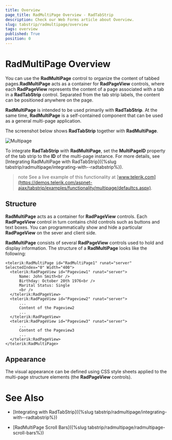 ```yaml
---
title: Overview
page_title: RadMultiPage Overview - RadTabStrip
description: Check our Web Forms article about Overview.
slug: tabstrip/radmultipage/overview
tags: overview
published: True
position: 0
---
```


# RadMultiPage Overview


You can use the **RadMultiPage** control to organize the content of tabbed pages.**RadMultiPage** acts as a container for **RadPageView** controls, where each **RadPageView** represents the content of a page associated with a tab in a **RadTabStrip** control. Separated from the tab strip labels, the content can be positioned anywhere on the page.

**RadMultiPage** is intended to be used primarily with **RadTabStrip**. At the same time, **RadMultiPage** is a self-contained component that can be used as a general multi-page application.

The screenshot below shows **RadTabStrip** together with **RadMultiPage**.

![Multipage](images/tabstrip_tab_multipage.gif)

To integrate **RadTabStrip** with **RadMultiPage**, set the **MultiPageID** property of the tab strip to the **ID** of the multi-page instance. For more details, see [Integrating RadMultiPage with RadTabStrip]({%slug tabstrip/radmultipage/integrating-with--radtabstrip%}).

>note See a live example of this functionality at [www.telerik.com](https://demos.telerik.com/aspnet-ajax/tabstrip/examples/functionality/multipage/defaultcs.aspx).
>


## Structure

**RadMultiPage** acts as a container for **RadPageView** controls. Each **RadPageView** control in turn contains child controls such as buttons and text boxes. You can programmatically show and hide a particular **RadPageView** on the sever and client side.

**RadMultiPage** consists of several **RadPageView** controls used to hold and display information. The structure of a **RadMultiPage** looks like the following:

````ASPNET	 
<telerik:RadMultiPage id="RadMultiPage1" runat="server" SelectedIndex="0" Width="400">
  <telerik:RadPageView id="Pageview1" runat="server">
      Name: John Smith<br />
      Birthday: October 20th 1976<br />
      Marital Status: Single
      <br />
  </telerik:RadPageView>
  <telerik:RadPageView id="Pageview2" runat="server">
      ...
      Content of the Pageview2
      ...
  </telerik:RadPageView>
  <telerik:RadPageView id="Pageview3" runat="server">
      ...
      Content of the Pageview3
      ...
  </telerik:RadPageView>
</telerik:RadMultiPage> 	 
````

## Appearance

The visual appearance can be defined using CSS style sheets applied to the multi-page structure elements (the **RadPageView** controls).

# See Also

 * [Integrating with  RadTabStrip]({%slug tabstrip/radmultipage/integrating-with--radtabstrip%})

 * [RadMultiPage Scroll Bars]({%slug tabstrip/radmultipage/radmultipage-scroll-bars%})
